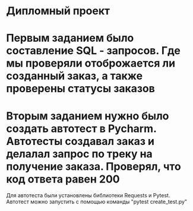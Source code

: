 # Дипломный проект #

# Первым заданием было составление SQL - запросов. Где мы проверяли отоброжается ли созданный заказ, а также проверены статусы заказов #
# Вторым заданием нужно было создать автотест в Pycharm. Автотесты создавал заказ и делалал запрос по треку на получение заказа. Проверял, что код ответа равен 200 #  
Для автотеста были установлены библиотеки Requests и Pytest. Автотест можно запустить с помощью команды "pytest create_test.py" 
